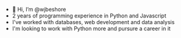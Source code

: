 - 👋 Hi, I’m @wjbeshore
- 2 years of programming experience in Python and Javascript
- I've worked with databases, web development and data analysis
- I'm looking to work with Python more and pursure a career in it
